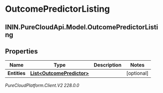# OutcomePredictorListing

## ININ.PureCloudApi.Model.OutcomePredictorListing

## Properties

|Name | Type | Description | Notes|
|------------ | ------------- | ------------- | -------------|
| **Entities** | [**List&lt;OutcomePredictor&gt;**](OutcomePredictor) |  | [optional] |



_PureCloudPlatform.Client.V2 228.0.0_
